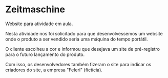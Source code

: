 # Zeitmaschine
 Website para atividade em aula.

Nesta atividade nos foi solicitado para que desenvolvessemos um website onde o produto a ser vendido seria uma máquina do tempo portátil.

O cliente escolheu a cor e informou que desejava um site de pré-registro para o futuro lançamento do produto. 

Com isso, os desenvolvedores também fizeram o site para indicar os criadores do site, a empresa "Feleri" (fictícia). 

